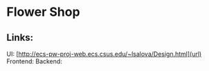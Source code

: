 # Flower Shop


## Links:
 UI: [http://ecs-pw-proj-web.ecs.csus.edu/~lsalova/Design.html](url)
 Frontend: [](url)
 Backend: 


